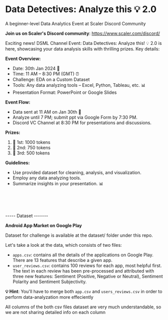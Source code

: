 # Data Detectives: Analyze this 💡 2.0
A beginner-level Data Analytics Event at Scaler Discord Community

**Join us on Scaler's Discord community**: https://www.scaler.com/discord/

Exciting news! DSML Channel Event: Data Detectives: Analyze this! :bulb: 2.0 is here, showcasing your data analysis skills with thrilling prizes. Key details:

**Event Overview:**
* Date: 30th Jan 2024 :date:
* Time: 11 AM – 8:30 PM (GMT) :alarm_clock:
* Challenge: EDA on a Custom Dataset
* Tools: Any data analyzing tools – Excel, Python, Tableau, etc. :bar_chart:
* Presentation Format: PowerPoint or Google Slides

**Event Flow:**
* Data sent at 11 AM on Jan 30th :file_folder:
* Analyze until 7 PM; submit ppt via Google Form by 7:30 PM.
* Discord VC Channel at 8:30 PM for presentations and discussions.

**Prizes:**
1. 🥇 1st: 1000 tokens
2. 🥈 2nd: 750 tokens
3. 🥉 3rd: 500 tokens

**Guidelines:**
* Use provided dataset for cleaning, analysis, and visualization.
* Employ any data analyzing tools.
* Summarize insights in your presentation. :bar_chart:

<br>
<br>
<br>

----- Dataset -------
<br>

**Android App Market on Google Play**

Dataset for challenge is available at the dataset/ folder under this repo.

Let's take a look at the data, which consists of two files:

* `apps.csv`: contains all the details of the applications on Google Play. There are 13 features that describe a given app.
* `user_reviews.csv`: contains 100 reviews for each app, most helpful first. The text in each review has been pre-processed and attributed with three new features: Sentiment (Positive, Negative or Neutral), Sentiment Polarity and Sentiment Subjectivity.

 
**💡 Hint**: You'll have to merge both `app.csv` and `users_reviews.csv` in order to perform data-analyzation more effeciently

All columns of the both csv files dataset are very much understandable, so we are not sharing detailed info on each column

